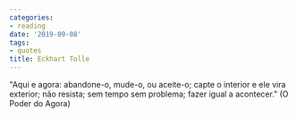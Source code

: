 ```yaml
---
categories:
- reading
date: '2019-09-08'
tags:
- quotes
title: Eckhart Tolle
---
```


"Aqui e agora: abandone-o, mude-o, ou aceite-o; capte o interior e ele vira exterior; não resista; sem tempo sem problema; fazer igual a acontecer." (O Poder do Agora)

